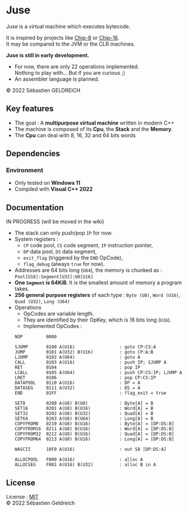 # Juse

Juse is a virtual machine which executes bytecode.

It is inspired by projects like [Chip-8](https://en.wikipedia.org/wiki/CHIP-8) or [Chip-16](https://github.com/chip16/chip16).  
It may be compared to the JVM or the CLR machines.  

**Juse is still in early development.**
- For now, there are only 22 operations implemented.  
  Nothing to play with... But if you are curious ;)
- An assembler language is planned.

&copy; 2022 Sébastien GELDREICH

## Key features

- The goal : A **multipurpose virtual machine** written in modern C++
- The machine is composed of its **Cpu**, the **Stack** and the **Memory**.
- The **Cpu** can deal with 8, 16, 32 and 64 bits words



## Dependencies

### Environment

* Only tested on **Windows 11**
* Compiled with **Visual C++ 2022**

## Documentation

IN PROGRESS (will be moved in the wiki)

- The stack can only push/pop `IP` for now.
- System registers :
	- `CP` code pool, `CS` code segment, `IP` instruction pointer,
	- `DP` data pool, `DS` data segment,
	- `exit_flag` (triggered by the `END` OpCode),
	- `flag_debug` (always `true` for now).
- Addresses are 64 bits long (`U64`), the memory is chunked as : `Pool[U16]:Segment[U32]:U8[U16]`
- **One `Segment` is 64KiB**. It is the smallest amount of memory a program takes.
- **256 general purpose registers** of each type : `Byte (U8)`, `Word (U16)`, `Quad (U32)`, `Long (U64)`
- Operations 
	- OpCodes are variable length.
	- They are identified by their OpKey, which is 16 bits long (`U16`).
	- Implemented OpCodes :
	```
	NOP			0000

	SJUMP		0100 A(U16)					: goto CP:CS:A
	JUMP		0101 A(U32) B(U16)			: goto CP:A:B
	LJUMP		0102 A(U64)					: goto A
	CALL		0103 A(U16)					: push IP; SJUMP A
	RET			0104						: pop IP
	LCALL		0105 A(U64)					: push CP:CS:IP; LJUMP A
	LRET		0106						: pop CP:CS:IP
	DATAPOOL	0110 A(U16)					: DP = A
	DATASEG		0111 A(U32)					: DS = A
	END			01FF						: flag_exit = true

	SET8		0200 A(U8) B(U8)			: Byte[A] = B
	SET16		0201 A(U8) B(U16)			: Word[A] = B
	SET32		0202 A(U8) B(U32)			: Quad[A] = B
	SET64		0203 A(U8) B(U64)			: Long[A] = B
	COPYFROM8	0210 A(U8) B(U16)			: Byte[A] = [DP:DS:B]
	COPYFROM16	0211 A(U8) B(U16)			: Word[A] = [DP:DS:B]
	COPYFROM32	0212 A(U8) B(U16)			: Quad[A] = [DP:DS:B]
	COPYFROM64	0213 A(U8) B(U16)			: Long[A] = [DP:DS:B]

	WASCII		10F0 A(U16)					: out S8 [DP:DS:A]

	ALLOCPOOL	F000 A(U16)					: alloc A
	ALLOCSEG	F001 A(U16) B(U32)			: alloc B in A
	```

## License

License : [MIT](LICENSE)  
&copy; 2022 Sébastien Geldreich
